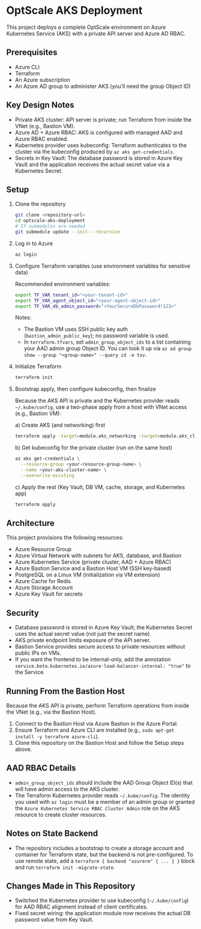 # OptScale AKS Deployment

This project deploys a complete OptScale environment on Azure Kubernetes Service (AKS) with a private API server and Azure AD RBAC.

## Prerequisites

- Azure CLI
- Terraform
- An Azure subscription
- An Azure AD group to administer AKS (you’ll need the group Object ID)

## Key Design Notes

- Private AKS cluster: API server is private; run Terraform from inside the VNet (e.g., Bastion VM).
- Azure AD + Azure RBAC: AKS is configured with managed AAD and Azure RBAC enabled.
- Kubernetes provider uses kubeconfig: Terraform authenticates to the cluster via the kubeconfig produced by `az aks get-credentials`.
- Secrets in Key Vault: The database password is stored in Azure Key Vault and the application receives the actual secret value via a Kubernetes Secret.

## Setup

1.  Clone the repository

    ```bash
    git clone <repository-url>
    cd optscale-aks-deployment
    # If submodules are needed
    git submodule update --init --recursive
    ```

2.  Log in to Azure

    ```bash
    az login
    ```

3.  Configure Terraform variables (use environment variables for sensitive data)

    Recommended environment variables:

    ```bash
    export TF_VAR_tenant_id="<your-tenant-id>"
    export TF_VAR_agent_object_id="<your-agent-object-id>"
    export TF_VAR_db_admin_password="<YourSecureDbPassword!123>"
    ```

    Notes:
    - The Bastion VM uses SSH public key auth (`bastion_admin_public_key`); no password variable is used.
    - In `terraform.tfvars`, set `admin_group_object_ids` to a list containing your AAD admin group Object ID. You can look it up via `az ad group show --group "<group-name>" --query id -o tsv`.

4.  Initialize Terraform

    ```bash
    terraform init
    ```

5.  Bootstrap apply, then configure kubeconfig, then finalize

    Because the AKS API is private and the Kubernetes provider reads `~/.kube/config`, use a two-phase apply from a host with VNet access (e.g., Bastion VM):

    a) Create AKS (and networking) first

    ```bash
    terraform apply -target=module.aks_networking -target=module.aks_cluster
    ```

    b) Get kubeconfig for the private cluster (run on the same host)

    ```bash
    az aks get-credentials \
      --resource-group <your-resource-group-name> \
      --name <your-aks-cluster-name> \
      --overwrite-existing
    ```

    c) Apply the rest (Key Vault, DB VM, cache, storage, and Kubernetes app)

    ```bash
    terraform apply
    ```

## Architecture

This project provisions the following resources:

- Azure Resource Group
- Azure Virtual Network with subnets for AKS, database, and Bastion
- Azure Kubernetes Service (private cluster, AAD + Azure RBAC)
- Azure Bastion Service and a Bastion Host VM (SSH key-based)
- PostgreSQL on a Linux VM (initialization via VM extension)
- Azure Cache for Redis
- Azure Storage Account
- Azure Key Vault for secrets

## Security

- Database password is stored in Azure Key Vault; the Kubernetes Secret uses the actual secret value (not just the secret name).
- AKS private endpoint limits exposure of the API server.
- Bastion Service provides secure access to private resources without public IPs on VMs.
- If you want the frontend to be internal-only, add the annotation `service.beta.kubernetes.io/azure-load-balancer-internal: "true"` to the Service.

## Running From the Bastion Host

Because the AKS API is private, perform Terraform operations from inside the VNet (e.g., via the Bastion Host).

1. Connect to the Bastion Host via Azure Bastion in the Azure Portal.
2. Ensure Terraform and Azure CLI are installed (e.g., `sudo apt-get install -y terraform azure-cli`).
3. Clone this repository on the Bastion Host and follow the Setup steps above.

## AAD RBAC Details

- `admin_group_object_ids` should include the AAD Group Object ID(s) that will have admin access to the AKS cluster.
- The Terraform Kubernetes provider reads `~/.kube/config`. The identity you used with `az login` must be a member of an admin group or granted the `Azure Kubernetes Service RBAC Cluster Admin` role on the AKS resource to create cluster resources.

## Notes on State Backend

- The repository includes a bootstrap to create a storage account and container for Terraform state, but the backend is not pre-configured. To use remote state, add a `terraform { backend "azurerm" { ... } }` block and run `terraform init -migrate-state`.

## Changes Made in This Repository

- Switched the Kubernetes provider to use kubeconfig (`~/.kube/config`) for AAD RBAC alignment instead of client certificates.
- Fixed secret wiring: the application module now receives the actual DB password value from Key Vault.
